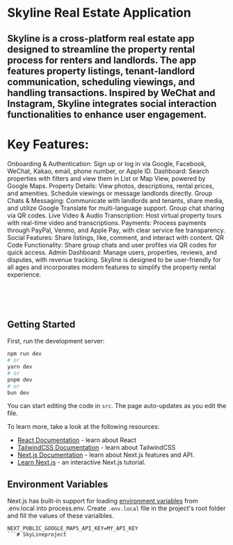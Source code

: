 # Skyline Real Estate Application
## Skyline is a cross-platform real estate app designed to streamline the property rental process for renters and landlords. The app features property listings, tenant-landlord communication, scheduling viewings, and handling transactions. Inspired by WeChat and Instagram, Skyline integrates social interaction functionalities to enhance user engagement.

# Key Features:
Onboarding & Authentication: Sign up or log in via Google, Facebook, WeChat, Kakao, email, phone number, or Apple ID.
Dashboard: Search properties with filters and view them in List or Map View, powered by Google Maps.
Property Details: View photos, descriptions, rental prices, and amenities. Schedule viewings or message landlords directly.
Group Chats & Messaging: Communicate with landlords and tenants, share media, and utilize Google Translate for multi-language support. Group chat sharing via QR codes.
Live Video & Audio Transcription: Host virtual property tours with real-time video and transcriptions.
Payments: Process payments through PayPal, Venmo, and Apple Pay, with clear service fee transparency.
Social Features: Share listings, like, comment, and interact with content.
QR Code Functionality: Share group chats and user profiles via QR codes for quick access.
Admin Dashboard: Manage users, properties, reviews, and disputes, with revenue tracking.
Skyline is designed to be user-friendly for all ages and incorporates modern features to simplify the property rental experience.




<!---------------------------------------------------------------------------------------------------------------------------------------------------------------------------------------------->
<br><br><br>

## Getting Started

First, run the development server:

```bash
npm run dev
# or
yarn dev
# or
pnpm dev
# or
bun dev
```

You can start editing the code in `src`. The page auto-updates as you edit the file.

To learn more, take a look at the following resources:

- [React Documentation](https://react.dev/) - learn about React
- [TailwindCSS Documentation](https://tailwindcss.com/) - learn about TailwindCSS
- [Next.js Documentation](https://nextjs.org/docs) - learn about Next.js features and API.
- [Learn Next.js](https://nextjs.org/learn) - an interactive Next.js tutorial.


## Environment Variables

Next.js has built-in support for loading [environment variables](https://nextjs.org/docs/app/building-your-application/configuring/environment-variables)
from .env.local into process.env. Create `.env.local` file in the project's root folder and fill the values of these varialbles. 

```env
NEXT_PUBLIC_GOOGLE_MAPS_API_KEY=MY_API_KEY
```# SkyLineproject
